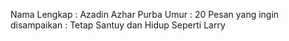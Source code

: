 Nama Lengkap : Azadin Azhar Purba
Umur : 20
Pesan yang ingin disampaikan : Tetap Santuy dan Hidup Seperti Larry
